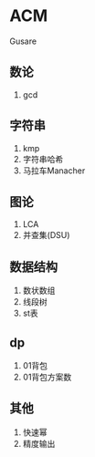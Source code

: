 # ACM
Gusare
## 数论
1. gcd

## 字符串
1. kmp
2. 字符串哈希
3. 马拉车Manacher

## 图论
1. LCA
2. 并查集(DSU)

## 数据结构
1. 数状数组
2. 线段树
3. st表

## dp
1. 01背包
2. 01背包方案数

## 其他
1. 快速幂
2. 精度输出
